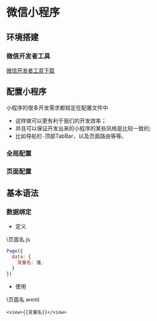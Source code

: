 # 微信小程序

## 环境搭建

### 微信开发者工具

[微信开发者工具下载](https://developers.weixin.qq.com/miniprogram/dev/devtools/download.html)

## 配置小程序

小程序的很多开发需求都规定在配置文件中

- 这样做可以更有利于我们的开发效率；
- 并且可以保证开发出来的小程序的某些风格是比较一致的;
- 比如导航栏-顶部TabBar，以及页面路由等等。

### 全局配置

### 页面配置

## 基本语法

### 数据绑定 

- 定义

\页面名.js

```js
Page({
  data: {
    变量名: 值,
  }
})
```

- 使用

\页面名.wxml

``` wxml
<view>{{变量名}}</view>
```
